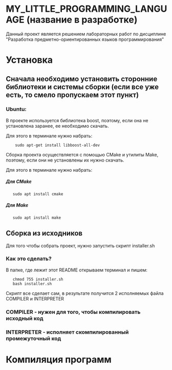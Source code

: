 # MY_LITTLE_PROGRAMMING_LANGUAGE (название в разработке)

Данный проект является решением лабораторных работ по дисциплине "Разработка предметно-ориентированных языков программирования"

# Установка

## Сначала необходимо установить сторонние библиотеки и системы сборки (если все уже есть, то смело пропускаем этот пункт)

### Ubuntu: 

В проекте используется библиотека boost, поэтому, если она не установлена заранее, ее необходимо скачать.

Для этого в терминале нужно набрать:

```
    sudo apt-get install libboost-all-dev
```

Сборка проекта осуществляется с помощью CMake и утилиты Make, поэтому, если они не установлены их нужно скачать.

Для этого в терминале нужно набрать:

##### Для CMake
```
   sudo apt install cmake 
```

##### Для Make
```
   sudo apt install make 
```

## Сборка из исходников

Для того чтобы собрать проект, нужно запустить скрипт installer.sh

### Как это сделать? 

В папке, где лежит этот README открываем терминал и пишем:

```
   chmod 755 installer.sh
   bash installer.sh
```

Скрипт все сделает сам, в результате получится 2 исполняемых файла COMPILER и INTERPRETER

### COMPILER - нужен для того, чтобы компилировать исходный код

### INTERPRETER - исполняет скомпилированный промежуточный код

# Компиляция программ


